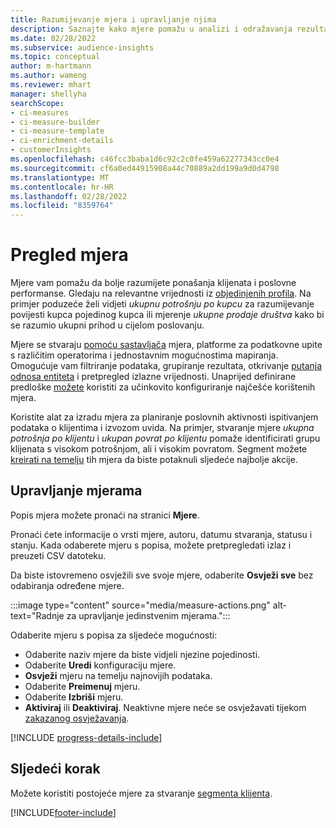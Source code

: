 ```yaml
---
title: Razumijevanje mjera i upravljanje njima
description: Saznajte kako mjere pomažu u analizi i odražavanja rezultata vaše tvrtke.
ms.date: 02/28/2022
ms.subservice: audience-insights
ms.topic: conceptual
author: m-hartmann
ms.author: wameng
ms.reviewer: mhart
manager: shellyha
searchScope:
- ci-measures
- ci-measure-builder
- ci-measure-template
- ci-enrichment-details
- customerInsights
ms.openlocfilehash: c46fcc3baba1d6c92c2c0fe459a62277343cc0e4
ms.sourcegitcommit: cf6a0ed44915908a44c70889a2dd199a9d0d4798
ms.translationtype: MT
ms.contentlocale: hr-HR
ms.lasthandoff: 02/28/2022
ms.locfileid: "8359764"
---
```

# <a name="measures-overview"></a>Pregled mjera

Mjere vam pomažu da bolje razumijete ponašanja klijenata i poslovne performanse. Gledaju na relevantne vrijednosti iz [objedinjenih profila](data-unification.md). Na primjer poduzeće želi vidjeti *ukupnu potrošnju po kupcu* za razumijevanje povijesti kupca pojedinog kupca ili mjerenje *ukupne prodaje društva* kako bi se razumio ukupni prihod u cijelom poslovanju.  

Mjere se stvaraju [pomoću sastavljača](measure-builder.md) mjera, platforme za podatkovne upite s različitim operatorima i jednostavnim mogućnostima mapiranja. Omogućuje vam filtriranje podataka, grupiranje rezultata, otkrivanje [putanja odnosa entiteta](relationships.md) i pretpregled izlazne vrijednosti. Unaprijed definirane predloške [možete](measure-templates.md) koristiti za učinkovito konfiguriranje najčešće korištenih mjera.

Koristite alat za izradu mjera za planiranje poslovnih aktivnosti ispitivanjem podataka o klijentima i izvozom uvida. Na primjer, stvaranje mjere *ukupna potrošnja po klijentu* i *ukupan povrat po klijentu* pomaže identificirati grupu klijenata s visokom potrošnjom, ali i visokim povratom. Segment možete [kreirati na temelju](segments.md) tih mjera da biste potaknuli sljedeće najbolje akcije. 

## <a name="manage-your-measures"></a>Upravljanje mjerama

Popis mjera možete pronaći na stranici **Mjere**.

Pronaći ćete informacije o vrsti mjere, autoru, datumu stvaranja, statusu i stanju. Kada odaberete mjeru s popisa, možete pretpregledati izlaz i preuzeti CSV datoteku.

Da biste istovremeno osvježili sve svoje mjere, odaberite **Osvježi sve** bez odabiranja određene mjere.

:::image type="content" source="media/measure-actions.png" alt-text="Radnje za upravljanje jedinstvenim mjerama.":::

Odaberite mjeru s popisa za sljedeće mogućnosti:

- Odaberite naziv mjere da biste vidjeli njezine pojedinosti.
- Odaberite **Uredi** konfiguraciju mjere.
- **Osvježi** mjeru na temelju najnovijih podataka.
- Odaberite **Preimenuj** mjeru.
- Odaberite **Izbriši** mjeru.
- **Aktiviraj** ili **Deaktiviraj**. Neaktivne mjere neće se osvježavati tijekom [zakazanog osvježavanja](system.md#schedule-tab).

[!INCLUDE [progress-details-include](../includes/progress-details-pane.md)]

## <a name="next-step"></a>Sljedeći korak

Možete koristiti postojeće mjere za stvaranje [segmenta klijenta](segments.md).

[!INCLUDE[footer-include](../includes/footer-banner.md)]

